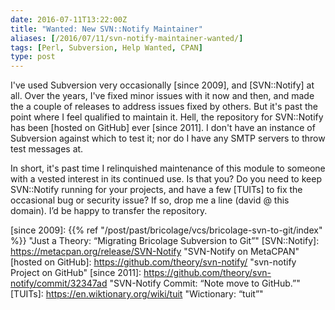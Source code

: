 ```yaml
--- 
date: 2016-07-11T13:22:00Z
title: "Wanted: New SVN::Notify Maintainer"
aliases: [/2016/07/11/svn-notify-maintainer-wanted/]
tags: [Perl, Subversion, Help Wanted, CPAN]
type: post
---
```


I've used Subversion very occasionally [since 2009], and [SVN::Notify] at
all. Over the years, I've fixed minor issues with it now and then, and made
the a couple of releases to address issues fixed by others. But it's past the
point where I feel qualified to maintain it. Hell, the repository for
SVN::Notify has been [hosted on GitHub] ever [since 2011]. I don't have an
instance of Subversion against which to test it; nor do I have any SMTP
servers to throw test messages at.

In short, it's past time I relinquished maintenance of this module to someone
with a vested interest in its continued use. Is that you? Do you need to keep
SVN::Notify running for your projects, and have a few [TUITs] to fix the
occasional bug or security issue? If so, drop me a line (david @ this domain).
I’d be happy to transfer the repository.

  [since 2009]: {{% ref "/post/past/bricolage/vcs/bricolage-svn-to-git/index" %}}
    "Just a Theory: “Migrating Bricolage Subversion to Git”"
  [SVN::Notify]: https://metacpan.org/release/SVN-Notify "SVN-Notify on MetaCPAN"
  [hosted on GitHub]: https://github.com/theory/svn-notify/
    "svn-notify Project on GitHub"
  [since 2011]: https://github.com/theory/svn-notify/commit/32347ad
    "SVN-Notify Commit: “Note move to GitHub.”"
  [TUITs]: https://en.wiktionary.org/wiki/tuit "Wictionary: “tuit”"
